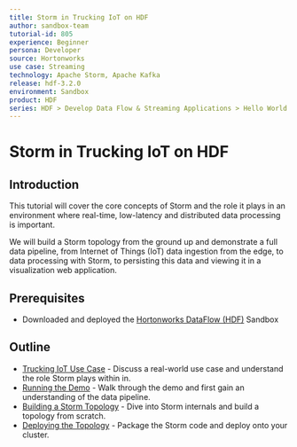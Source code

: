 ```yaml
---
title: Storm in Trucking IoT on HDF
author: sandbox-team
tutorial-id: 805
experience: Beginner
persona: Developer
source: Hortonworks
use case: Streaming
technology: Apache Storm, Apache Kafka
release: hdf-3.2.0
environment: Sandbox
product: HDF
series: HDF > Develop Data Flow & Streaming Applications > Hello World
---
```


# Storm in Trucking IoT on HDF

## Introduction

This tutorial will cover the core concepts of Storm and the role it plays in an environment where real-time, low-latency and distributed data processing is important.

We will build a Storm topology from the ground up and demonstrate a full data pipeline, from Internet of Things (IoT) data ingestion from the edge, to data processing with Storm, to persisting this data and viewing it in a visualization web application.

## Prerequisites

- Downloaded and deployed the [Hortonworks DataFlow (HDF)](https://www.cloudera.com/downloads/hortonworks-sandbox/hdf.html) Sandbox

## Outline

- [Trucking IoT Use Case](https://hortonworks.com/tutorial/storm-in-trucking-iot-on-hdf/section/1/) - Discuss a real-world use case and understand the role Storm plays within in.
- [Running the Demo](https://hortonworks.com/tutorial/storm-in-trucking-iot-on-hdf/section/2/) - Walk through the demo and first gain an understanding of the data pipeline.
- [Building a Storm Topology](https://hortonworks.com/tutorial/storm-in-trucking-iot-on-hdf/section/3/) - Dive into Storm internals and build a topology from scratch.
- [Deploying the Topology](https://hortonworks.com/tutorial/storm-in-trucking-iot-on-hdf/section/4/) - Package the Storm code and deploy onto your cluster.
